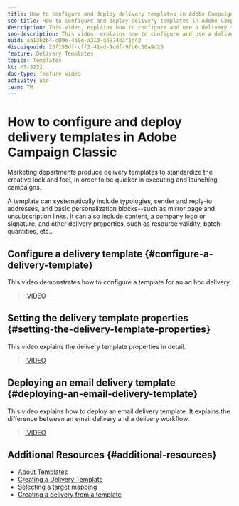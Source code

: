 ```yaml
---
title: How to configure and deploy delivery templates in Adobe Campaign Classic
seo-title: How to configure and deploy delivery templates in Adobe Campaign Classic
description: This video, explains how to configure and use a delivery template.
seo-description: This video, explains how to configure and use a delivery template in ACC
uuid: aa13b3b4-c00e-4b0e-a310-a6974b3f1d42
discoiquuid: 23f155df-cff2-41ad-9ddf-9fb6c00a9d25
feature: Delivery Templates
topics: Templates
kt: KT-3232
doc-type: feature video
activity: use
team: TM
---
```


# How to configure and deploy delivery templates in Adobe Campaign Classic

Marketing departments produce delivery templates to standardize the creative look and feel, in order to be quicker in executing and launching campaigns.

A template can systematically include typologies, sender and reply-to addresses, and basic personalization blocks--such as mirror page and unsubscription links. It can also include content, a company logo or signature, and other delivery properties, such as resource validity, batch quantities, etc..

## Configure a delivery template {#configure-a-delivery-template}

This video demonstrates how to configure a template for an ad hoc delivery.

>[!VIDEO](https://video.tv.adobe.com/v/24066?quality=12)

## Setting the delivery template properties {#setting-the-delivery-template-properties}

This video explains the delivery template properties in detail.

>[!VIDEO](https://video.tv.adobe.com/v/24067?quality=12)

## Deploying an email delivery template {#deploying-an-email-delivery-template}

This video explains how to deploy an email delivery template. It explains the difference between an email delivery and a delivery workflow.

>[!VIDEO](https://video.tv.adobe.com/v/24065?qualit=12)

## Additional Resources {#additional-resources}

* [About Templates](https://docs.adobe.com/content/help/en/campaign-classic/using/sending-messages/using-delivery-templates/about-templates.html)
* [Creating a Delivery Template](https://docs.adobe.com/content/help/en/campaign-classic/using/sending-messages/using-delivery-templates/creating-a-delivery-template.html)
* [Selecting a target mapping](https://docs.adobe.com/content/help/en/campaign-classic/using/sending-messages/using-delivery-templates/selecting-a-target-mapping.html)
* [Creating a delivery from a template](https://docs.adobe.com/content/help/en/campaign-classic/using/sending-messages/using-delivery-templates/creating-a-delivery-from-a-template.html)